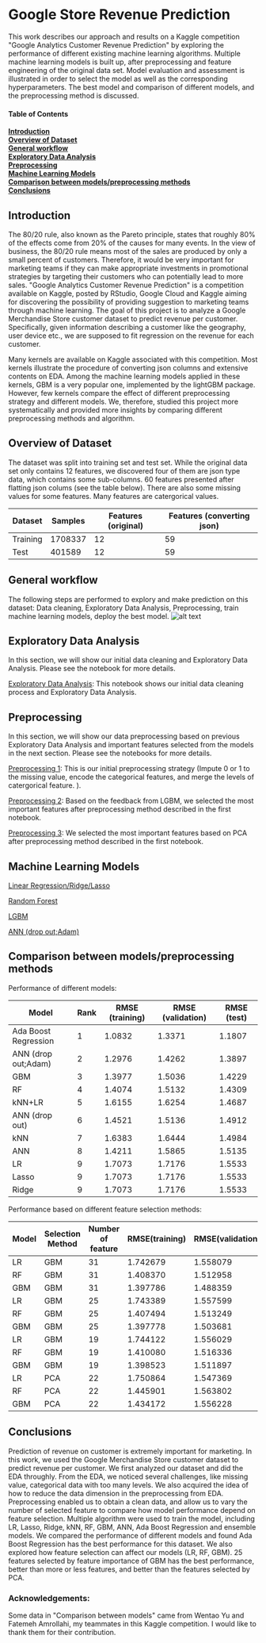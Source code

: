 # Google Store Revenue Prediction
This work describes our approach and results on a Kaggle competition "Google Analytics Customer Revenue Prediction" by exploring the performance of different existing machine learning algorithms. Multiple machine learning models is built up, after preprocessing and feature engineering of the original data set. Model evaluation and assessment is illustrated in order to select the model as well as the corresponding hyperparameters. The best model and comparison of different models, and the preprocessing method is discussed.

#### Table of Contents
**[Introduction](#Introduction)**<br>
**[Overview of Dataset](#Overview-of-Dataset)**<br>
**[General workflow](#General-workflow)**<br>
**[Exploratory Data Analysis](#Exploratory-Data-Analysis)**<br>
**[Preprocessing](#Preprocessing)**<br>
**[Machine Learning Models](#Machine-Learning-Models)**<br>
**[Comparison between models/preprocessing methods](#Comparison-between-models-preprocessing-methods)**<br>
**[Conclusions](#Conclusions)**<br>

## Introduction
The 80/20 rule, also known as the Pareto principle, states that roughly 80\% of the effects come from 20\% of the causes for many events.
In the view of business, the  80/20 rule means most of the sales are produced by only a small percent of customers. Therefore, it would be very important for marketing teams if they can make appropriate investments in promotional strategies by targeting their customers who 
can potentially lead to more sales. "Google Analytics Customer Revenue Prediction" is a competition available on Kaggle, posted by RStudio, Google Cloud and Kaggle aiming for discovering the possibility of providing suggestion to marketing teams through machine learning. The goal of this project is to analyze a Google Merchandise Store customer dataset to predict revenue per customer. Specifically, given information describing a customer like the geography, user device etc., we are supposed to fit regression on the revenue for each customer.

Many kernels are available on Kaggle associated with this competition. Most kernels illustrate the procedure of converting json columns and extensive contents on EDA. Among the machine learning models applied in these kernels, GBM is a very popular one, implemented by the lightGBM package. However, few kernels compare the effect of different preprocessing strategy and different models. We, therefore, studied this project more systematically and provided more insights by comparing different preprocessing methods and algorithm.

## Overview of Dataset
The dataset was split into training set and test set. While the original data set only contains 12 features, we discovered four of them are json type data, which contains some sub-columns. 60 features presented after flatting json colums (see the table below). There are also some missing values for some features. Many features are catergorical values. 

| Dataset  | Samples | Features (original) | Features (converting json) |
| ------------- | ------------- | ------------- | ------------- |
| Training  | 1708337  | 12  | 59  |
| Test  | 401589  | 12  | 59  |

## General workflow
The following steps are performed to explory and make prediction on this dataset: Data cleaning, Exploratory Data Analysis, Preprocessing, train machine learning models, deploy the best model.
![alt text](https://github.com/ziwei1992/Google-Store-Revenue-Prediction/blob/master/workflow.png "workflow illustration")

## Exploratory Data Analysis
In this section, we will show our initial data cleaning and Exploratory Data Analysis. Please see the notebook for more details.

[Exploratory Data Analysis](https://github.com/ziwei1992/Google-Store-Revenue-Prediction/blob/master/Eda.ipynb): This notebook shows our initial data cleaning process and Exploratory Data Analysis.

## Preprocessing
In this section, we will show our data preprocessing based on previous Exploratory Data Analysis and important features selected from the models in the next section. Please see the notebooks for more details.

[Preprocessing 1](https://github.com/ziwei1992/Google-Store-Revenue-Prediction/blob/master/Preprocessing-1.ipynb): This is our initial preprocessing strategy (Impute 0 or 1 to the missing value, encode the categorical features, and merge the levels of catergorical feature. ).

[Preprocessing 2](https://github.com/ziwei1992/Google-Store-Revenue-Prediction/blob/master/Preprocessing-2.ipynb): Based on the feedback from LGBM, we selected the most important features after preprocessing method described in the first notebook.

[Preprocessing 3](https://github.com/ziwei1992/Google-Store-Revenue-Prediction/blob/master/Preprocessing-3.ipynb): We selected the most important features based on PCA after preprocessing method described in the first notebook.

## Machine Learning Models
[Linear Regression/Ridge/Lasso](https://github.com/ziwei1992/Google-Store-Revenue-Prediction/blob/master/Linear.ipynb)

[Random Forest](https://github.com/ziwei1992/Google-Store-Revenue-Prediction/blob/master/RF.ipynb)

[LGBM](https://www.kaggle.com/guoziwei/cs534-lgbm)

[ANN (drop out;Adam)](https://github.com/ziwei1992/Google-Store-Revenue-Prediction/blob/master/ANN_DropoutAdam.py)

## Comparison between models/preprocessing methods

Performance of different models:

| Model  | Rank | RMSE (training) | RMSE (validation) | RMSE (test) | 
| ------------- | ------------- | ------------- | ------------- | ------------- |
| Ada Boost Regression  |   1            |   1.0832    |  1.3371                    | 1.1807   |
| ANN (drop out;Adam) |  2    |  1.2976	    |  1.4262	    	      | 1.3897     |
| GBM         |  3                   |  1.3977	    |  1.5036	    	      | 1.4229    |
| RF            |  4                   |  1.4074	    |  1.5132	    	      | 1.4309    |
| kNN+LR   |  5                    |  1.6155	    |  1.6254	    	      | 1.4687     |
| ANN (drop out)       |  6     |  1.4521	    |  1.5136    	              | 1.4912     |
| kNN         |  7                    |  1.6383	    |  1.6444	    	      | 1.4984     |
| ANN          |  8                   |  1.4211	    |  1.5865	    	      | 1.5135     |
| LR            |  9                    |  1.7073	    |  1.7176	              | 1.5533     |
|	Lasso       |  9                    |  1.7073	    |  1.7176	              | 1.5533     |
| Ridge       |  9                    |  1.7073	    |  1.7176	              | 1.5533     |

Performance based on different feature selection methods:

|	Model   |  Selection Method  |  Number of feature  |  RMSE(training)  |  RMSE(validation)  |  RMSE(test) |
| ------------- | ------------- | ------------- | ------------- | ------------- | ------------- |
|	LR        |  GBM                      |  31                           |  1.742679	    |  1.558079	              | 1.562712     |
|	RF        |  GBM                      |  31                           |  1.408370	    |  1.512958	    	      | 1.433606     |
|     GBM        |  GBM                      |  31                           |  1.397786	    |  1.488359	    	      | 1.427289     |
 |        LR        |  GBM                      |  25                           |  1.743389	    | 1.557599	              | 1.562446 |    
|	RF        |  GBM                      |  25                           |  1.407494           |  1.513249	              | 1.430903     |
|     GBM        |  GBM                      |  25                           |  1.397778	    |  1.503681	              | 1.422985     |
|         LR        |  GBM                      |  19                           |  1.744122	   |  1.556029	              | 1.560787     
|	RF        |  GBM                      |  19                           |  1.410080	    |  1.516336	              | 1.431046     |
|     GBM        |  GBM                      |  19                           |  1.398523	    |  1.511897	             | 1.424022     | 
|         LR        |  PCA                       |  22                           |  1.750864	    |  1.547369	              | 1.733757  | 
|	RF        |  PCA                       |  22                           |  1.445901	    |  1.563802	              | 1.701182     |
|     GBM        |  PCA                       |  22                           |  1.434172	    |  1.556228	              | 1.690385     |


## Conclusions

Prediction of revenue on customer is extremely important for marketing. In this work, we used the Google Merchandise Store customer dataset to predict revenue per customer. We first analyzed our dataset and did the EDA throughly. From the EDA, we noticed several challenges, like missing value, categorical data with too many levels. We also acquired the idea of how to reduce the data dimension in the preprocessing from EDA. Preprocessing enabled us to obtain a clean data, and allow us to vary the number of selected feature to compare how model performance depend on feature selection. Multiple algorithm were used to train the model, including LR, Lasso, Ridge, kNN, RF, GBM, ANN, Ada Boost Regression and ensemble models. We compared the performance of different models and found Ada Boost Regression has the best performance for this dataset. We also explored how feature selection can affect our models (LR, RF, GBM). 25 features selected by feature importance of GBM has the best performance, better than more or less features, and better than the features selected by PCA.

### Acknowledgements:
Some data in "Comparison between models" came from Wentao Yu and Fatemeh Amrollahi, my teammates in this Kaggle competition. I would like to thank them for their contribution.



